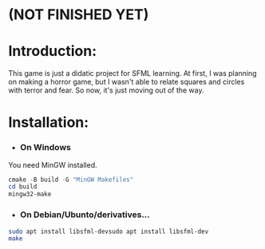 # (NOT FINISHED YET)

# Introduction:
This game is just a didatic project for SFML learning. At first, I was planning on making a horror game, but I wasn't able to relate squares and circles with terror and fear. So now, it's just moving out of the way. 

# Installation:
* ### On Windows
You need MinGW installed.
```ps1
cmake -B build -G "MinGW Makefiles"
cd build
mingw32-make
```

* ### On Debian/Ubunto/derivatives...
```sh
sudo apt install libsfml-devsudo apt install libsfml-dev
make
```